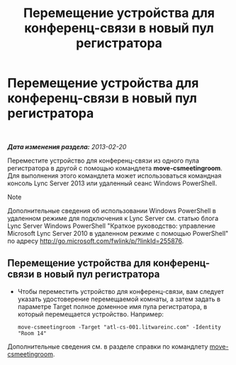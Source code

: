 ﻿---
title: Перемещение устройства для конференц-связи в новый пул регистратора
TOCTitle: Перемещение устройства для конференц-связи в новый пул регистратора
ms:assetid: 26e02ca3-e881-4f90-8bf0-b13649108100
ms:mtpsurl: https://technet.microsoft.com/ru-ru/library/JJ994025(v=OCS.15)
ms:contentKeyID: 52058198
ms.date: 05/19/2016
mtps_version: v=OCS.15
ms.translationtype: HT
---

# Перемещение устройства для конференц-связи в новый пул регистратора

 

_**Дата изменения раздела:** 2013-02-20_

Переместите устройство для конференц-связи из одного пула регистратора в другой с помощью командлета **move-csmeetingroom**. Для выполнения этого командлета может использоваться командная консоль Lync Server 2013 или удаленный сеанс Windows PowerShell.

> [!note]  
> Дополнительные сведения об использовании Windows PowerShell в удаленном режиме для подключения к Lync Server см. статью блога Lync Server Windows PowerShell &quot;Краткое руководство: управление Microsoft Lync Server 2010 в удаленном режиме с помощью PowerShell&quot; по адресу <a href="http://go.microsoft.com/fwlink/p/?linkid=255876">http://go.microsoft.com/fwlink/p/?linkId=255876</a>.


## Перемещение устройства для конференц-связи в новый пул регистратора

  - Чтобы переместить устройство для конференц-связи, вам следует указать удостоверение перемещаемой комнаты, а затем задать в параметре Target полное доменное имя пула регистратора, в который перемещается устройство. Например:
    
        move-csmeetingroom -Target "atl-cs-001.litwareinc.com" -Identity "Room 14"

Дополнительные сведения см. в разделе справки по командлету [move-csmeetingroom](https://docs.microsoft.com/en-us/powershell/module/skype/Move-CsMeetingRoom).

